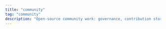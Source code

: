 ```yaml
---
title: "community"
tag: "community"
description: "Open‑source community work: governance, contribution stories, and how we build sustainable ecosystems together."
---
```

